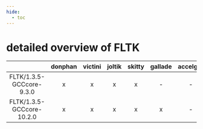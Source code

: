 ```yaml
---
hide:
  - toc
---
```


detailed overview of FLTK
=========================

| |donphan|victini|joltik|skitty|gallade|accelgor|swalot|doduo|
| :---: | :---: | :---: | :---: | :---: | :---: | :---: | :---: | :---: |
|FLTK/1.3.5-GCCcore-9.3.0|x|x|x|x|-|-|x|x|
|FLTK/1.3.5-GCCcore-10.2.0|x|x|x|x|x|-|x|x|
